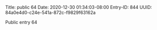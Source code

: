Title: public 64
Date: 2020-12-30 01:34:03-08:00
Entry-ID: 844
UUID: 84a0e4d0-c24e-541a-872c-f9829f63162a

Public entry 64